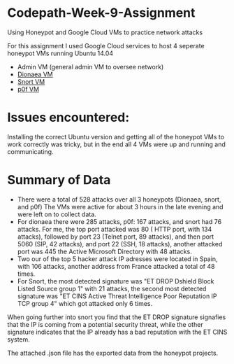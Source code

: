 # Codepath-Week-9-Assignment
Using Honeypot and Google Cloud VMs to practice network attacks

For this assignment I used Google Cloud services to host 4 seperate honeypot VMs running Ubuntu 14.04
- Admin VM (general admin VM to oversee network)
- [Dionaea VM](https://github.com/DinoTools/dionaea)
- [Snort VM](https://github.com/threatstream/mhn/wiki/Snort-Sensor)
- [p0f VM](https://github.com/threatstream/mhn/wiki/p0f-Sensor)

# Issues encountered:
Installing the correct Ubuntu version and getting all of the honeypot VMs to work correctly was tricky, but in the end all 4 VMs were up and running and communicating.

# Summary of Data
* There were a total of 528 attacks over all 3 honeypots (Dionaea, snort, and p0f) The VMs were active for about 3 hours in the late evening and were left on to collect data. 
* For dionaea there were 285 attacks, p0f: 167 attacks, and snort had 76 attacks. For me, the top port attacked was 80 ( HTTP port, with 134 attacks), followed by port 23 (Telnet port, 89 attacks), and then port 5060 (SIP, 42 attacks), and port 22 (SSH, 18 attacks), another attacked port was 445 the Active Microsoft Directory with 48 attacks.
* Two our of the top 5 hacker attack IP adresses were located in Spain, with 106 attacks, another address from France attacked a total of 48 times.
* For Snort, the most detected signature was "ET DROP Dshield Block Listed Source group 1" with 21 attacks, the second most detected signature was "ET CINS Active Threat Intelligence Poor Reputation IP TCP group 4" which got attacked only 6 times.

When going further into snort you find that the ET DROP signature signafies that the IP is coming from a potential security threat, while the other signature indicates that the IP already has a bad reputation with the ET CINS system.

The attached .json file has the exported data from the honeypot projects.


